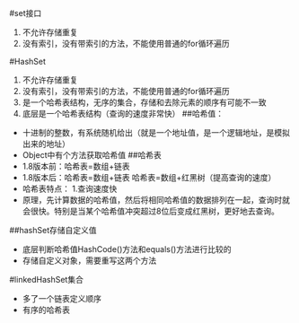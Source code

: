 #set接口
1. 不允许存储重复
2. 没有索引，没有带索引的方法，不能使用普通的for循环遍历

#HashSet
1. 不允许存储重复
2. 没有索引，没有带索引的方法，不能使用普通的for循环遍历
3. 是一个哈希表结构，无序的集合，存储和去除元素的顺序有可能不一致
4. 底层是一个哈希表结构（查询的速度非常快）
##哈希值：
* 十进制的整数，有系统随机给出（就是一个地址值，是一个逻辑地址，是模拟出来的地址）
* Object中有个方法获取哈希值
##哈希表
* 1.8版本前：哈希表=数组+链表
* 1.8版本后：哈希表=数组+链表
  哈希表=数组+红黑树（提高查询的速度）
* 哈希表特点：
1.查询速度快
* 原理，先计算数据的哈希值，然后将相同哈希值的数据排列在一起，查询时就会很快。特别是当某个哈希值冲突超过8位后变成红黑树，更好地去查询。

##hashSet存储自定义值
* 底层判断哈希值HashCode()方法和equals()方法进行比较的
* 存储自定义对象，需要重写这两个方法

#linkedHashSet集合
* 多了一个链表定义顺序
* 有序的哈希表